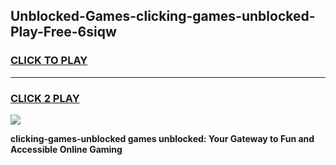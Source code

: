 
## Unblocked-Games-clicking-games-unblocked-Play-Free-6siqw
<h3>
<a href="https://premium76.site?title=clicking-games-unblocked&ref=24M">CLICK TO PLAY</a></h3>
<hr>

<h3>
<a href="https://premium76.site?title=clicking-games-unblocked&ref=24M">CLICK 2 PLAY</a>
  
</h3>

<a href="https://premium76.site?title=clicking-games-unblocked&ref=24M"><img src="https://clearcache.store/games.png"></a>


**clicking-games-unblocked games unblocked: Your Gateway to Fun and Accessible Online Gaming**
